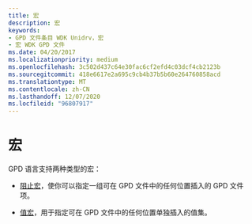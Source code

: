 ```yaml
---
title: 宏
description: 宏
keywords:
- GPD 文件条目 WDK Unidrv，宏
- 宏 WDK GPD 文件
ms.date: 04/20/2017
ms.localizationpriority: medium
ms.openlocfilehash: 3c502d437c64e30fac6cf2efd4c03dcf4cb2123b
ms.sourcegitcommit: 418e6617e2a695c9cb4b37b5b60e264760858acd
ms.translationtype: MT
ms.contentlocale: zh-CN
ms.lasthandoff: 12/07/2020
ms.locfileid: "96807917"
---
```

# <a name="macros"></a>宏





GPD 语言支持两种类型的宏：

-   [阻止宏](block-macros.md)，使你可以指定一组可在 GPD 文件中的任何位置插入的 GPD 文件项。

-   [值宏](value-macros.md)，用于指定可在 GPD 文件中的任何位置单独插入的值集。

 

 




